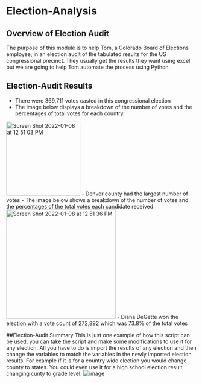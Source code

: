# Election-Analysis
## Overview of Election Audit 

The purpose of this module is to help Tom, a Colorado Board of Elections employee, in an election audit of the tabulated results for the US congressional precinct. They usually get the results they want using excel but we are going to help Tom automate the process using Python.

## Election-Audit Results
-	There were 369,711 votes casted in this congressional election 
-	The image below displays a breakdown of the number of votes and the percentages of total votes for each country. 
<img width="196" alt="Screen Shot 2022-01-08 at 12 51 03 PM" src="https://user-images.githubusercontent.com/95380887/148654834-7e019f92-fb92-4314-8a2c-fc4436977b85.png">
-	Denver county had the largest number of votes 
-	The image below shows a breakdown of the number of votes and the percentages of the total votes each candidate received 
<img width="290" alt="Screen Shot 2022-01-08 at 12 51 36 PM" src="https://user-images.githubusercontent.com/95380887/148654850-26b580f9-d016-44a3-a0dd-986ba25f1457.png">
-	Diana DeGette won the election with a vote count of 272,892 which was 73.8% of the total votes 

##Election-Audit Summary 
This is just one example of how this script can be used, you can take the script and make some modifications to use it for any election.  All you have to do is import the results of any election and then change the variables to match the variables in the newly imported election results. For example if it is for a country wide election you would change county to states.  You could even use it for a high school election result changing cunty to grade level. 
![image](https://user-images.githubusercontent.com/95380887/148654908-7f79f47e-601a-46a8-99bd-856b3f34eaf2.png)
